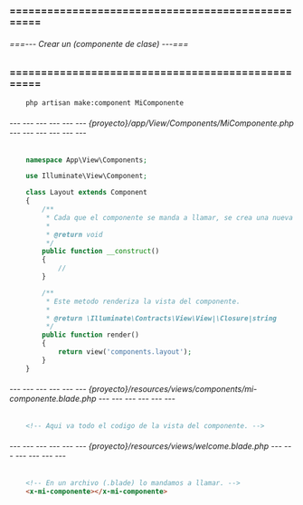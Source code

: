 ### ================================================== ###
###### ===--- Crear un (componente de clase) ---=== ######
### ================================================== ###

<!-- Debemos ejecutar el siguiente comando. -->

```bat
	php artisan make:component MiComponente
```

<!-- El comando anterior nos crea dos archivos: 
	--- un arhico para la logica del componente.
	--- Otro archivo para la vista del componente. -->

###### --- --- --- --- --- --- {proyecto}/app/View/Components/MiComponente.php --- --- --- --- --- --- ######

```php
	namespace App\View\Components;

	use Illuminate\View\Component;

	class Layout extends Component
	{
	    /**
	     * Cada que el componente se manda a llamar, se crea una nueva instancia y se ejecuta el (constructor).
	     *
	     * @return void
	     */
	    public function __construct()
	    {
	        //
	    }

	    /**
	     * Este metodo renderiza la vista del componente.
	     *
	     * @return \Illuminate\Contracts\View\View|\Closure|string
	     */
	    public function render()
	    {
	        return view('components.layout');
	    }
	}
```

###### --- --- --- --- --- --- {proyecto}/resources/views/components/mi-componente.blade.php --- --- --- --- --- --- ######

```html
	<!-- Aqui va todo el codigo de la vista del componente. -->
```

###### --- --- --- --- --- --- {proyecto}/resources/views/welcome.blade.php --- --- --- --- --- --- ######

```html
	<!-- En un archivo (.blade) lo mandamos a llamar. -->
	<x-mi-componente></x-mi-componente>
```